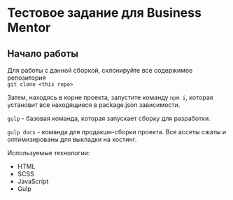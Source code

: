 # Тестовое задание для Business Mentor

## Начало работы

Для работы с данной сборкой, склонируйте все содержимое репозитория <br>
`git clone <this repo>`

Затем, находясь в корне проекта, запустите команду `npm i`, которая установит все находящиеся в package.json зависимости.

`gulp` - базовая команда, которая запускает сборку для разработки.

`gulp docs` - команда для продакшн-сборки проекта. Все ассеты сжаты и оптимизированы для выкладки на хостинг.

Используемые технологии:
* HTML
* SCSS
* JavaScript
* Gulp

